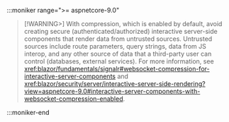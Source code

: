 :::moniker range=">= aspnetcore-9.0"

> [!WARNING>]
> With compression, which is enabled by default, avoid creating secure (authenticated/authorized) interactive server-side components that render data from untrusted sources. Untrusted sources include route parameters, query strings, data from JS interop, and any other source of data that a third-party user can control (databases, external services). For more information, see <xref:blazor/fundamentals/signalr#websocket-compression-for-interactive-server-components> and <xref:blazor/security/server/interactive-server-side-rendering?view=aspnetcore-9.0#interactive-server-components-with-websocket-compression-enabled>.

:::moniker-end
